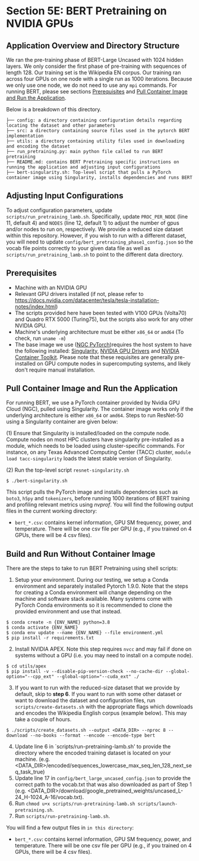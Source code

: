 # Section 5E: BERT Pretraining on NVIDIA GPUs

## Application Overview and Directory Structure
We ran the pre-training phase of BERT-Large Uncased with 1024 hidden layers. We only consider the first phase of pre-training with sequences of length 128. Our training set is the Wikipedia EN corpus. Our training ran across four GPUs on one node with a single run as 1000 iterations. Because we only use one node, we do not need to use any `mpi` commands. 
For running BERT, please see sections [Prerequisites](#prerequisites) and [Pull Container Image and Run the Application](#pull-container-image-and-run-the-application).

Below is a breakdown of this directory. 
```
├── config: a directory containing configuration details regarding locating the dataset and other parameters
├── src: a directory containing source files used in the pytorch BERT implementation
├── utils: a directory containing utility files used in downloading and encoding the dataset
├── run_pretraining.py: main python file called to run BERT pretraining
├── README.md: contains BERT Pretraining specific instructions on running the application and adjusting input configurations
├── bert-singularity.sh: Top-level script that pulls a PyTorch container image using Singularity, installs dependencies and runs BERT
```

## Adjusting Input Configurations
To adjust configuration parameters, update `scripts/run_pretraining_lamb.sh`. Specifically, update `PROC_PER_NODE` (line 11, default 4) and `NODES` (line 12, default 1) to adjust the number of gpus and/or nodes to run on, respectively. We provide a reduced size dataset within this repository. However, if you wish to run with a different dataset, you will need to update `config/bert_pretraining_phase1_config.json` so the vocab file points correctly to your given data file as well as `scripts/run_pretraining_lamb.sh` to point to the different data directory.

## Prerequisites
* Machine with an NVIDIA GPU
* Relevant GPU drivers installed (if not, please refer to https://docs.nvidia.com/datacenter/tesla/tesla-installation-notes/index.html)
* The scripts provided here have been tested with V100 GPUs (Volta70) and Quadro RTX 5000 (Turing75), but the scripts also work for any other NVIDIA GPU.
* Machine's underlying architecture must be either `x86_64` or `amd64` (To check, run `uname -m`)
* The base image we use ([NGC PyTorch](https://catalog.ngc.nvidia.com/orgs/nvidia/containers/pytorch))requires the host system to have the following installed: [Singularity](https://docs.sylabs.io/guides/3.0/user-guide/installation.html), [NVIDIA GPU Drivers](https://docs.nvidia.com/datacenter/tesla/tesla-installation-notes/index.html) and [NVIDIA Container Toolkit](https://docs.nvidia.com/datacenter/cloud-native/container-toolkit/install-guide.html). Please note that these requisites are generally pre-installed on GPU compute nodes in supercomputing systems, and likely don't require manual installation.

## Pull Container Image and Run the Application
For running BERT, we use a PyTorch container provided by Nvidia GPU Cloud (NGC), pulled using Singularity. The container image works only if the underlying architecture is either `x86_64` or `amd64`. Steps to run ResNet-50 using a Singularity container are given below: 

(1) Ensure that Singularity is installed/loaded on the compute node. Compute nodes on most HPC clusters have singularity pre-installed as a module, which needs to be loaded using cluster-specific commands. For instance, on any Texas Advanced Computing Center (TACC) cluster, `module load tacc-singularity` loads the latest stable version of Singularity. 

(2) Run the top-level script `resnet-singularity.sh`
```
$ ./bert-singularity.sh
```
This script pulls the PyTorch image and installs dependencies such as `boto3`, `h5py` and `tokenizers`, before running 1000 iterations of BERT training and profiling relevant metrics using _nvprof_. You will find the following output files in the current working directory:
  - `bert_*.csv`: contains kernel information, GPU SM frequency, power, and temperature. There will be one csv file per GPU (e.g., if you trained on 4 GPUs, there will be 4 csv files).


## Build and Run Without Container Image
There are the steps to take to run BERT Pretraining using shell scripts:
1. Setup your environment. During our testing, we setup a Conda environment and separately installed Pytorch 1.9.0. Note that the steps for creating a Conda environment will change depending on the machine and software stack available. Many systems come with PyTorch Conda environments so it is recommended to clone the provided environment and use that instead.
```
$ conda create -n {ENV_NAME} python=3.8
$ conda activate {ENV_NAME}
$ conda env update --name {ENV_NAME} --file environment.yml
$ pip install -r requirements.txt
```

2. Install NVIDIA APEX. Note this step requires `nvcc` and may fail if done on systems without a GPU (i.e. you may need to install on a compute node).
```
$ cd utils/apex
$ pip install -v --disable-pip-version-check --no-cache-dir --global-option="--cpp_ext" --global-option="--cuda_ext" ./
```
3. If you want to run with the reduced-size dataset that we provide by default, skip to **step 6**. 
If you want to run with some other dataset or want to download the dataset and configuration files, run `scripts/create-datasets.sh` with the appropriate flags which downloads and encodes the Wikipedia English corpus (example below). This may take a couple of hours.
```
$ ./scripts/create_datasets.sh --output <DATA_DIR> --nproc 8 --download --no-books --format --encode --encode-type bert
```
4. Update line 6 in `scripts/run-pretraining-lamb.sh' to provide the directory where the encoded training dataset is located on your machine. (e.g. <DATA_DIR>/encoded/sequences_lowercase_max_seq_len_128_next_seq_task_true)
5. Update line 17 in `config/bert_large_uncased_config.json` to provide the correct path to the vocab.txt that was also downloaded as part of Step 1 (e.g. <DATA_DIR>/download/google_pretrained_weights/uncased_L-24_H-1024_A-16/vocab.txt).
6. Run `chmod u+x scripts/run-pretraining-lamb.sh scripts/launch-pretraining.sh`.
7. Run `scripts/run-pretraining-lamb.sh`.

You will find a few output files in `in this directory`:
  - `bert_*.csv`: contains kernel information, GPU SM frequency, power, and temperature. There will be one csv file per GPU (e.g., if you trained on 4 GPUs, there will be 4 csv files).
